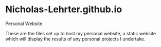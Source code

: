 # Nicholas-Lehrter.github.io
Personal Website

These are the files set up to host my personal website, a static website which will display the results of any personal projects I undertake.
